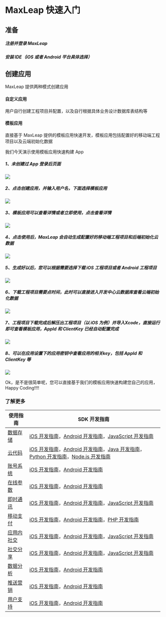 # MaxLeap 快速入门


## 准备
##### 注册并登录 MaxLeap
##### 安装 IDE（iOS 或者 Android 平台具体选择）
## 创建应用
MaxLeap 提供两种模式创建应用
#### 自定义应用
用户自行创建工程项目并配置，以及自行根据具体业务设计数据库表结构等
#### 模板应用
直接基于 MaxLeap 提供的模板应用快速开发，模板应用包括配置好的移动端工程项目以及云端初始化数据

我们今天演示使用模板应用快速构建 App

##### 1、未创建过 App 登录后页面
![](../../../images/login_1.png)
##### 2、点击创建应用，并输入用户名，下面选择模板应用
![](../../../images/createApp1.png)
##### 3、模板应用可以查看详情或者立即使用，点击查看详情
![](../../../images/createApp2.png)
##### 4、点击使用后，MaxLeap 会自动生成配置好的移动端工程项目和后端初始化云数据
![](../../../images/createApp3.png)
##### 5、生成好以后，您可以根据需要选择下载 iOS 工程项目或者 Android 工程项目
![](../../../images/createApp4.png)
##### 6、下载工程项目需要点时间，此时可以直接进入开发中心云数据库查看云端初始化数据
![](../../../images/createApp5.png)
##### 7、工程项目下载完成后解压出工程项目（以 iOS 为例）并导入Xcode，直接运行即可查看模板应用，AppId 和 ClientKey 已经自动配置完成
![](../../../images/createApp12.png)
##### 8、可以在应用设置下的应用密钥中查看应用的相关key，包括 AppId 和 ClientKey 等
![](../../../images/CreateApp10.png)

 Ok，是不是很简单呢，您可以直接基于我们的模板应用快速构建您自己的应用，Happy Coding!!!!

### 了解更多
使用指南  | SDK 开发指南
------------- | -------------
[数据存储](ML_DOCS_LINK_PLACEHOLDER_USERMANUAL#CLOUD_DATA_ZH)  | [iOS 开发指南](ML_DOCS_GUIDE_LINK_PLACEHOLDER_IOS#CLOUD_DATA_ZH)，[Android 开发指南](ML_DOCS_GUIDE_LINK_PLACEHOLDER_ANDROID#CLOUD_DATA_ZH)，[JavaScript 开发指南](ML_DOCS_GUIDE_LINK_PLACEHOLDER_JS#CLOUD_DATA_ZH)
[云代码](ML_DOCS_LINK_PLACEHOLDER_USERMANUAL#CLOUD_CODE_ZH)  | [iOS 开发指南](ML_DOCS_GUIDE_LINK_PLACEHOLDER_IOS#CLOUD_CODE_ZH)，[Android 开发指南](ML_DOCS_GUIDE_LINK_PLACEHOLDER_ANDROID#CLOUD_CODE_ZH)，[Java 开发指南](ML_DOCS_GUIDE_LINK_PLACEHOLDER_JAVA#CLOUD_CODE_ZH)，[Python 开发指南](ML_DOCS_GUIDE_LINK_PLACEHOLDER_PYTHON#CLOUD_CODE_ZH)，[Node.js 开发指南](ML_DOCS_GUIDE_LINK_PLACEHOLDER_NODEJS#CLOUD_CODE_ZH)
[账号系统](ML_DOCS_LINK_PLACEHOLDER_USERMANUAL#ACCOUNTSYSTEM_ZH)  | [iOS 开发指南](ML_DOCS_GUIDE_LINK_PLACEHOLDER_IOS#ACCOUNT_SYSTEM_ZH)，[Android 开发指南](ML_DOCS_GUIDE_LINK_PLACEHOLDER_ANDROID#ACCOUNT_SYSTEM_ZH)
[在线参数](ML_DOCS_LINK_PLACEHOLDER_USERMANUAL#CLOUD_CONFIG_ZH)  | [iOS 开发指南](ML_DOCS_GUIDE_LINK_PLACEHOLDER_IOS#CLOUD_CONFIG_ZH)，[Android 开发指南](ML_DOCS_GUIDE_LINK_PLACEHOLDER_ANDROID#CLOUD_CONFIG_ZH)
[即时通讯](ML_DOCS_LINK_PLACEHOLDER_USERMANUAL#MAXIM_ZH)  | [iOS 开发指南](ML_DOCS_GUIDE_LINK_PLACEHOLDER_IOS#MAXIM_ZH)，[Android 开发指南](ML_DOCS_GUIDE_LINK_PLACEHOLDER_ANDROID#MAXIM_ZH)，[JavaScript 开发指南](ML_DOCS_GUIDE_LINK_PLACEHOLDER_JS#IM_ZH)
[移动支付](ML_DOCS_LINK_PLACEHOLDER_USERMANUAL#MAXPAY)  | [iOS 开发指南](ML_DOCS_GUIDE_LINK_PLACEHOLDER_IOS#MAXPAY_ZH)，[Android 开发指南](ML_DOCS_GUIDE_LINK_PLACEHOLDER_ANDROID#MAXPAY_ZH)，[PHP 开发指南](ML_DOCS_GUIDE_LINK_PLACEHOLDER_PHP#MAXPAY_ZH)
[应用内社交](ML_DOCS_LINK_PLACEHOLDER_USERMANUAL#INAPPSOCIAL_ZH)  | [iOS 开发指南](ML_DOCS_GUIDE_LINK_PLACEHOLDER_IOS#INAPPSOCIAL_ZH)，[Android 开发指南](ML_DOCS_GUIDE_LINK_PLACEHOLDER_ANDROID#INAPPSOCIAL_ZH)，[JavaScript 开发指南](ML_DOCS_GUIDE_LINK_PLACEHOLDER_JS#INAPPSOCIAL_ZH)
[社交分享](ML_DOCS_LINK_PLACEHOLDER_USERMANUAL#SOCIALSHARE_ZH)  | [iOS 开发指南](ML_DOCS_GUIDE_LINK_PLACEHOLDER_IOS#SOCIALSHARE_ZH)，[Android 开发指南](ML_DOCS_GUIDE_LINK_PLACEHOLDER_ANDROID#SOCIALSHARE_ZH)，[JavaScript 开发指南](ML_DOCS_GUIDE_LINK_PLACEHOLDER_JS#SOCIALSHARE_ZH)
[数据分析](ML_DOCS_LINK_PLACEHOLDER_USERMANUAL#ANALYTICS_ZH)  | [iOS 开发指南](ML_DOCS_GUIDE_LINK_PLACEHOLDER_IOS#ANALYTICS_ZH)，[Android 开发指南](ML_DOCS_GUIDE_LINK_PLACEHOLDER_ANDROID#ANALYTICS_ZH)
[推送营销](ML_DOCS_LINK_PLACEHOLDER_USERMANUAL#MARKETING)  | [iOS 开发指南](ML_DOCS_GUIDE_LINK_PLACEHOLDER_IOS#MARKETING_ZH)，[Android 开发指南](ML_DOCS_GUIDE_LINK_PLACEHOLDER_ANDROID#MARKETING_ZH)
[用户支持](ML_DOCS_LINK_PLACEHOLDER_USERMANUAL#SUPPORT_ZH)  | [iOS 开发指南](ML_DOCS_GUIDE_LINK_PLACEHOLDER_IOS#SUPPORT_ZH)，[Android 开发指南](ML_DOCS_GUIDE_LINK_PLACEHOLDER_ANDROID#USER_ZH)
